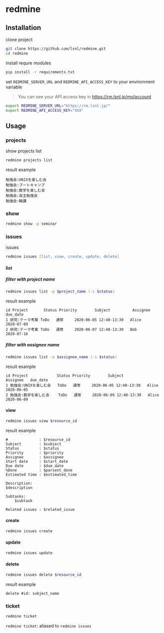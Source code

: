 # redmine

## Installation

clone project

```zsh
git clone https://github.com/lsnl/redmine.git
cd redmine
```

install requre modules

```zsh
pip install -r requirements.txt
```

set `REDMINE_SERVER_URL` and `REDMINE_API_ACCESS_KEY` to your environment variable

> You can see your API access key in https://rm.lsnl.jp/my/account

```zsh
export REDMINE_SERVER_URL="https://rm.lsnl.jp/"
export REDMINE_API_ACCESS_KEY="XXX"
```

## Usage

### projects

show projects list

```zsh
redmine projects list
```

result example

```
勉強会:UNIXを楽しむ会
勉強会:ブートキャンプ
勉強会:数学を楽しむ会
勉強会:自主勉強会
勉強会:輪講
```

### show

```zsh
redmine show -p seminar
```

### issues

issues

```zsh
redmine issues [list, view, create, update, delete]
```

#### list

##### filter with project name

```zsh
redmine issues list -p $project_name (-s $status)
```

result example

```
id Project       Status Priority        Subject          Assignee   due_date
1 研究:テーマ考案 ToDo   通常     2020-06-05 12:40-13:30   Alice     2020-07-09
2 研究:テーマ考案 ToDo   通常     2020-06-07 12:40-13:30   Bob       2020-07-16
```

##### filter with assignee name

```zsh
redmine issues list -a $assignee_name (-s $status)
```

result example

```
id Project             Status Priority        Subject          Assignee   due_date
1 勉強会:UNIXを楽しむ会   ToDo   通常     2020-06-05 12:40-13:30   Alice     2020-06-05
2 勉強会:数学を楽しむ会    ToDo   通常     2020-06-09 12:40-13:30   Alice     2020-06-09
```

#### view

```zsh
redmine issues view $resource_id
```

result example

```
#              : $resource_id
Subject        : $subject
Status         : $status
Priority       : $priority
Assignee       : $assignee
Start date     : $start_date
Due date       : $due_date
%Done          : $parsent_done
Estimated time : $estimated_time

Description:
$description

Subtasks:
    $subtask

Related issues : $related_issue
```

#### create

```zsh
redmine issues create
```

#### update

```zsh
redmine issues update
```

#### delete

```zsh
redmine issues delete $resource_id
```

result example

```
delete #id: subject_name
```
### ticket

```zsh
redmine ticket
```

`redmine ticket`: aliased to `redmine issues`
